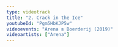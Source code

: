 ```yaml
---
type: videotrack
title: "2. Crack in the Ice"
youtubeId: "Pgm5HbKJP5w"
videoevents: "Arena в Boerderij (2019)"
videoartists: ["Arena"]
---
```

